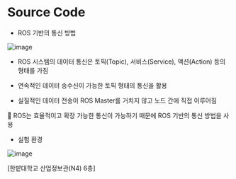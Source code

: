 # Source Code
- ROS 기반의 통신 방법

![image](https://github.com/HBNU-SWUNIV/come-capstone23-drone-ing/assets/100181494/1f614705-c0ee-43ca-b167-ca7f3b9601e1)

  - ROS 시스템의 데이터 통신은 토픽(Topic), 서비스(Service), 액션(Action) 등의 형태를 가짐

  - 연속적인 데이터 송수신이 가능한 토픽 형태의 통신을 활용

  - 실질적인 데이터 전송이 ROS Master를 거치지 않고 노드 간에 직접 이루어짐

 ROS는 효율적이고 확장 가능한 통신이 가능하기 때문에 ROS 기반의 통신 방법을 사용

- 실험 환경

![image](https://github.com/HBNU-SWUNIV/come-capstone23-drone-ing/assets/100181494/dd0fb2eb-06f7-4650-8387-53f421ba10d5)

[한밭대학교 산업정보관(N4) 6층]
